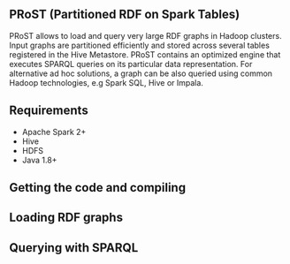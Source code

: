 ## PRoST (Partitioned RDF on Spark Tables)
PRoST allows to load and query very large RDF graphs in Hadoop clusters.
Input graphs are partitioned efficiently and stored across several tables registered in the Hive Metastore. PRoST contains an optimized engine that executes SPARQL queries on its particular data representation. For alternative ad hoc solutions, a graph can be also queried using common Hadoop technologies, e.g Spark SQL, Hive or Impala. 

## Requirements
  - Apache Spark 2+
  - Hive
  - HDFS
  - Java 1.8+

## Getting the code and compiling

## Loading RDF graphs

## Querying with SPARQL
